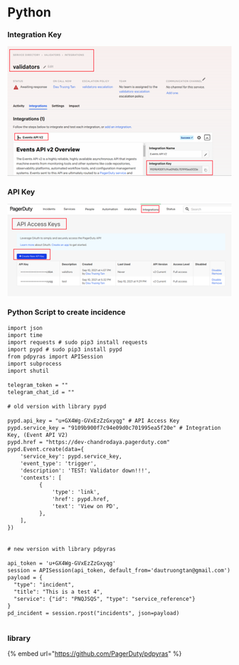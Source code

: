 # Python

### Integration Key

![](<../../.gitbook/assets/image (2).png>)

### API Key

![](<../../.gitbook/assets/image (3).png>)

### Python Script to create incidence

```
import json
import time
import requests # sudo pip3 install requests
import pypd # sudo pip3 install pypd
from pdpyras import APISession
import subprocess
import shutil

telegram_token = ""
telegram_chat_id = ""

# old version with library pypd

pypd.api_key = "u+GX4Wg-GVxEzZzGxyqg" # API Access Key
pypd.service_key = "9109b900f7c94e09d0c701995ea5f20e" # Integration Key, (Event API V2)
pypd.href = "https://dev-chandrodaya.pagerduty.com"
pypd.Event.create(data={
    'service_key': pypd.service_key,
    'event_type': 'trigger',
    'description': 'TEST: Validator down!!!',
    'contexts': [
          {
              'type': 'link',
              'href': pypd.href,
              'text': 'View on PD',
          },
    ],
})


# new version with library pdpyras

api_token = 'u+GX4Wg-GVxEzZzGxyqg'
session = APISession(api_token, default_from='dautruongtan@gmail.com')
payload = {
  "type": "incident",
  "title": "This is a test 4",
  "service": {"id": "PNQJSQS", "type": "service_reference"}
}
pd_incident = session.rpost("incidents", json=payload)


```

### library

{% embed url="https://github.com/PagerDuty/pdpyras" %}


